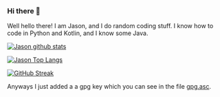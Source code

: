### Hi there 👋

Well hello there! I am Jason, and I do random coding stuff. I know how to code in Python and Kotlin, and I know some Java.

[![Jason github stats](https://github-readme-stats.vercel.app/api?username=jso8910&count_private=true&theme=dark)](https://github.com/anuraghazra/github-readme-stats)

[![Jason Top Langs](https://github-readme-stats.vercel.app/api/top-langs/?username=jso8910&theme=dark)](https://github.com/anuraghazra/github-readme-stats)

[![GitHub Streak](https://github-readme-streak-stats.herokuapp.com?user=jso8910&theme=dark)](https://git.io/streak-stats)


Anyways I just added a a gpg key which you can see in the file [gpg.asc](https://github.com/jso8910/jso8910/blob/master/gpg.asc).
<!--
**jso8910/jso8910** is a ✨ _special_ ✨ repository because its `README.md` (this file) appears on your GitHub profile.

Here are some ideas to get you started:

- 🔭 I’m currently working on ...
- 🌱 I’m currently learning ...
- 👯 I’m looking to collaborate on ...
- 🤔 I’m looking for help with ...
- 💬 Ask me about ...
- 📫 How to reach me: ...
- 😄 Pronouns: ...
- ⚡ Fun fact: ...
-->
